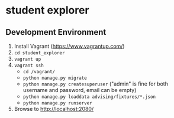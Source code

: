 # student explorer #

## Development Environment ##
1. Install Vagrant (https://www.vagrantup.com/)
2. `cd student_explorer`
3. `vagrant up`
4. `vagrant ssh`
    - `cd /vagrant/`
    - `python manage.py migrate`
    - `python manage.py createsuperuser` ("admin" is fine for both username and password, email can be empty)
    - `python manage.py loaddata advising/fixtures/*.json`
    - `python manage.py runserver`
7. Browse to [http://localhost:2080/](http://localhost:2080/)
